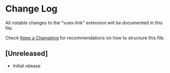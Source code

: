 # Change Log

All notable changes to the "vuex-link" extension will be documented in this file.

Check [Keep a Changelog](http://keepachangelog.com/) for recommendations on how to structure this file.

## [Unreleased]

- Initial release
